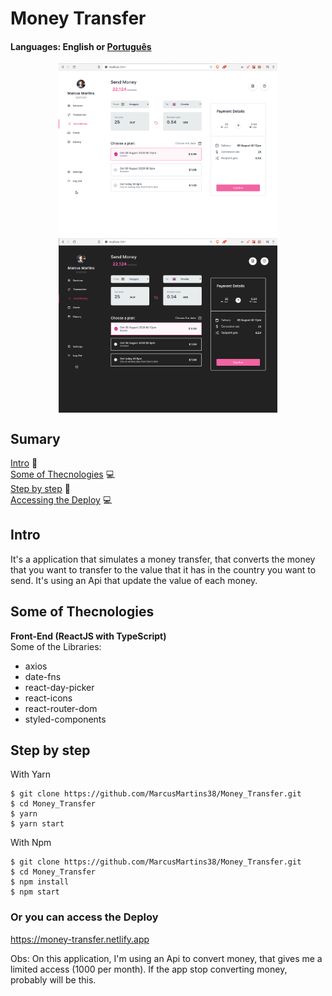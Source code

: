 # Money Transfer

#### Languages: English or <a href="https://github.com/MarcusMartins38/datamonkeys/blob/master/README-pt.md">Português<a/>  

<p align="center">
<img src="./.github/HomeLigth.png" width=350 align="center" />
<img src="./.github/HomeDark.png" width=350 align="center" />
</p>

## Sumary
[Intro](#intro) :door:  
[Some of Thecnologies](#some-of-thecnologies) :computer:  
[Step by step](#step-by-step) :open_book:  
[Accessing the Deploy](#or-you-can-access-the-deploy) :computer:



## Intro

It's a application that simulates a money transfer, that converts the money that you want to transfer to the value that it has in the country you want to send. It's using an Api that update the value of each money.


## Some of Thecnologies

**Front-End (ReactJS with TypeScript)**  
Some of the Libraries:
- axios
- date-fns
- react-day-picker
- react-icons
- react-router-dom
- styled-components


## Step by step

With Yarn
```
$ git clone https://github.com/MarcusMartins38/Money_Transfer.git
$ cd Money_Transfer
$ yarn
$ yarn start
```
With Npm

```
$ git clone https://github.com/MarcusMartins38/Money_Transfer.git
$ cd Money_Transfer
$ npm install
$ npm start
```

### Or you can access the Deploy

https://money-transfer.netlify.app


Obs: On this application, I'm using an Api to convert money, that gives me a limited access (1000 per month). If the app stop converting money, probably will be this.
